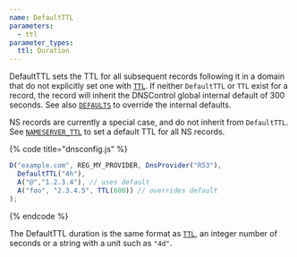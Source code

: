 ```yaml
---
name: DefaultTTL
parameters:
  - ttl
parameter_types:
  ttl: Duration
---
```


DefaultTTL sets the TTL for all subsequent records following it in a domain that do not explicitly set one with [`TTL`](../record/TTL.md). If neither `DefaultTTL` or `TTL` exist for a record,
the record will inherit the DNSControl global internal default of 300 seconds. See also [`DEFAULTS`](../global/DEFAULTS.md) to override the internal defaults.

NS records are currently a special case, and do not inherit from `DefaultTTL`. See [`NAMESERVER_TTL`](../domain/NAMESERVER_TTL.md) to set a default TTL for all NS records.


{% code title="dnsconfig.js" %}
```javascript
D("example.com", REG_MY_PROVIDER, DnsProvider("R53"),
  DefaultTTL("4h"),
  A("@","1.2.3.4"), // uses default
  A("foo", "2.3.4.5", TTL(600)) // overrides default
);
```
{% endcode %}

The DefaultTTL duration is the same format as [`TTL`](../record/TTL.md), an integer number of seconds
or a string with a unit such as `"4d"`.
